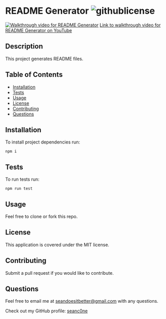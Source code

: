 
# README Generator ![githublicense](https://img.shields.io/badge/license-MIT-blue.svg)

[![Walkthrough video for README Generator](https://img.youtube.com/vi/sw0t0SwakVs/0.jpg)](https://www.youtube.com/watch?v=sw0t0SwakVs)
[Link to walkthrough video for README Generator on YouTube](https://youtu.be/sw0t0SwakVs)
## Description

This project generates README files.

## Table of Contents

* [Installation](#Installation)
* [Tests](#Tests)
* [Usage](#Usage)
* [License](#License)
* [Contributing](#Contributing)
* [Questions](#Questions)

## Installation

To install project dependencies run: 

```
npm i
```

## Tests

To run tests run: 

```
npm run test
```

## Usage

Feel free to clone or fork this repo.

## License

This application is covered under the MIT license.

## Contributing

Submit a pull request if you would like to contribute.

## Questions
Feel free to email me at seandoesitbetter@gmail.com with any questions.

Check out my GitHub profile: [seanc0ne](https://www.github.com/seanc0ne)
